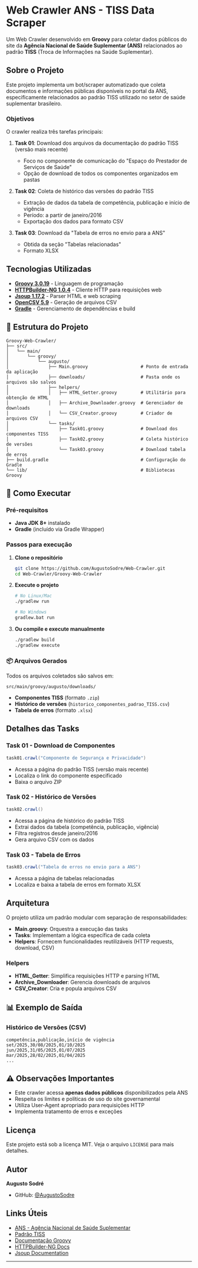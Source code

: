 # Web Crawler ANS - TISS Data Scraper

Um Web Crawler desenvolvido em **Groovy** para coletar dados públicos do site da **Agência Nacional de Saúde Suplementar (ANS)** relacionados ao padrão **TISS** (Troca de Informações na Saúde Suplementar).

## Sobre o Projeto

Este projeto implementa um bot/scraper automatizado que coleta documentos e informações públicas disponíveis no portal da ANS, especificamente relacionados ao padrão TISS utilizado no setor de saúde suplementar brasileiro.

### Objetivos

O crawler realiza três tarefas principais:

1. **Task 01**: Download dos arquivos da documentação do padrão TISS (versão mais recente)
   - Foco no componente de comunicação do "Espaço do Prestador de Serviços de Saúde"
   - Opção de download de todos os componentes organizados em pastas

2. **Task 02**: Coleta de histórico das versões do padrão TISS
   - Extração de dados da tabela de competência, publicação e início de vigência
   - Período: a partir de janeiro/2016
   - Exportação dos dados para formato CSV

3. **Task 03**: Download da "Tabela de erros no envio para a ANS"
   - Obtida da seção "Tabelas relacionadas"
   - Formato XLSX

## Tecnologias Utilizadas

- **[Groovy 3.0.19](https://groovy-lang.org/)** - Linguagem de programação
- **[HTTPBuilder-NG 1.0.4](https://http-builder-ng.github.io/http-builder-ng/)** - Cliente HTTP para requisições web
- **[Jsoup 1.17.2](https://jsoup.org/)** - Parser HTML e web scraping
- **[OpenCSV 5.9](http://opencsv.sourceforge.net/)** - Geração de arquivos CSV
- **[Gradle](https://gradle.org/)** - Gerenciamento de dependências e build

## 📁 Estrutura do Projeto

```
Groovy-Web-Crawler/
├── src/
│   └── main/
│       └── groovy/
│           └── augusto/
│               ├── Main.groovy                    # Ponto de entrada da aplicação
│               ├── downloads/                     # Pasta onde os arquivos são salvos
│               ├── helpers/
│               │   ├── HTML_Getter.groovy         # Utilitário para obtenção de HTML
│               │   ├── Archive_Downloader.groovy  # Gerenciador de downloads
│               │   └── CSV_Creator.groovy         # Criador de arquivos CSV
│               └── tasks/
│                   ├── Task01.groovy              # Download dos componentes TISS
│                   ├── Task02.groovy              # Coleta histórico de versões
│                   └── Task03.groovy              # Download tabela de erros
├── build.gradle                                   # Configuração do Gradle
└── lib/                                           # Bibliotecas Groovy
```

## 🚀 Como Executar

### Pré-requisitos

- **Java JDK 8+** instalado
- **Gradle** (incluído via Gradle Wrapper)

### Passos para execução

1. **Clone o repositório**
   ```bash
   git clone https://github.com/AugustoSodre/Web-Crawler.git
   cd Web-Crawler/Groovy-Web-Crawler
   ```

2. **Execute o projeto**
   ```bash
   # No Linux/Mac
   ./gradlew run

   # No Windows
   gradlew.bat run
   ```

3. **Ou compile e execute manualmente**
   ```bash
   ./gradlew build
   ./gradlew execute
   ```

### 📦 Arquivos Gerados

Todos os arquivos coletados são salvos em:
```
src/main/groovy/augusto/downloads/
```

- **Componentes TISS** (formato `.zip`)
- **Histórico de versões** (`historico_componentes_padrao_TISS.csv`)
- **Tabela de erros** (formato `.xlsx`)

## Detalhes das Tasks

### Task 01 - Download de Componentes
```groovy
task01.crawl("Componente de Segurança e Privacidade")
```
- Acessa a página do padrão TISS (versão mais recente)
- Localiza o link do componente especificado
- Baixa o arquivo ZIP

### Task 02 - Histórico de Versões
```groovy
task02.crawl()
```
- Acessa a página de histórico do padrão TISS
- Extrai dados da tabela (competência, publicação, vigência)
- Filtra registros desde janeiro/2016
- Gera arquivo CSV com os dados

### Task 03 - Tabela de Erros
```groovy
task03.crawl("Tabela de erros no envio para a ANS")
```
- Acessa a página de tabelas relacionadas
- Localiza e baixa a tabela de erros em formato XLSX

## Arquitetura

O projeto utiliza um padrão modular com separação de responsabilidades:

- **Main.groovy**: Orquestra a execução das tasks
- **Tasks**: Implementam a lógica específica de cada coleta
- **Helpers**: Fornecem funcionalidades reutilizáveis (HTTP requests, download, CSV)

### Helpers

- **HTML_Getter**: Simplifica requisições HTTP e parsing HTML
- **Archive_Downloader**: Gerencia downloads de arquivos
- **CSV_Creator**: Cria e popula arquivos CSV

## 📊 Exemplo de Saída

### Histórico de Versões (CSV)
```csv
competência,publicação,início de vigência
set/2025,30/08/2025,01/10/2025
jun/2025,31/05/2025,01/07/2025
mar/2025,28/02/2025,01/04/2025
...
```

## ⚠️ Observações Importantes

- Este crawler acessa **apenas dados públicos** disponibilizados pela ANS
- Respeita os limites e políticas de uso do site governamental
- Utiliza User-Agent apropriado para requisições HTTP
- Implementa tratamento de erros e exceções

## Licença

Este projeto está sob a licença MIT. Veja o arquivo `LICENSE` para mais detalhes.

## Autor

**Augusto Sodré**

- GitHub: [@AugustoSodre](https://github.com/AugustoSodre)

## Links Úteis

- [ANS - Agência Nacional de Saúde Suplementar](https://www.gov.br/ans)
- [Padrão TISS](https://www.gov.br/ans/pt-br/assuntos/prestadores/padrao-para-troca-de-informacao-de-saude-suplementar-2013-tiss)
- [Documentação Groovy](https://groovy-lang.org/documentation.html)
- [HTTPBuilder-NG Docs](https://http-builder-ng.github.io/http-builder-ng/)
- [Jsoup Documentation](https://jsoup.org/cookbook/)

---

